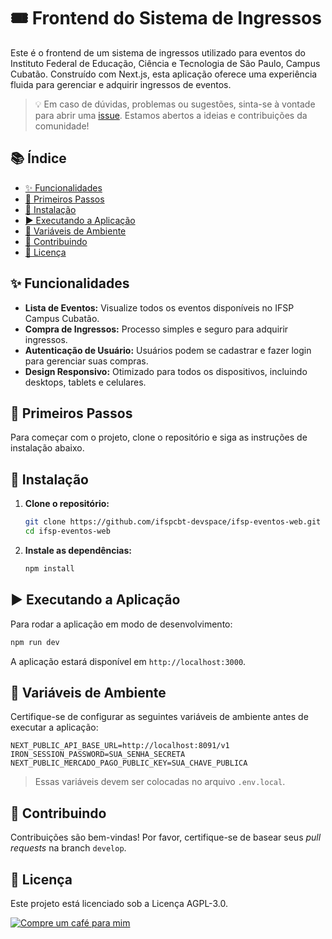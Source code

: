 # 🎟️ Frontend do Sistema de Ingressos

Este é o frontend de um sistema de ingressos utilizado para eventos do Instituto Federal de Educação, Ciência e Tecnologia de São Paulo, Campus Cubatão. Construído com Next.js, esta aplicação oferece uma experiência fluida para gerenciar e adquirir ingressos de eventos.
> 💡 Em caso de dúvidas, problemas ou sugestões, sinta-se à vontade para abrir uma [issue](https://github.com/ifspcbt-devspace/ifsp-eventos-web/issues). Estamos abertos a ideias e contribuições da comunidade!

## 📚 Índice

* [✨ Funcionalidades](#-funcionalidades)
* [🚀 Primeiros Passos](#-primeiros-passos)
* [🔧 Instalação](#-instalação)
* [▶️ Executando a Aplicação](#️-executando-a-aplicação)
* [🔐 Variáveis de Ambiente](#-variáveis-de-ambiente)
* [🤝 Contribuindo](#-contribuindo)
* [📄 Licença](#-licença)

## ✨ Funcionalidades

* **Lista de Eventos:** Visualize todos os eventos disponíveis no IFSP Campus Cubatão.
* **Compra de Ingressos:** Processo simples e seguro para adquirir ingressos.
* **Autenticação de Usuário:** Usuários podem se cadastrar e fazer login para gerenciar suas compras.
* **Design Responsivo:** Otimizado para todos os dispositivos, incluindo desktops, tablets e celulares.

## 🚀 Primeiros Passos

Para começar com o projeto, clone o repositório e siga as instruções de instalação abaixo.

## 🔧 Instalação

1. **Clone o repositório:**

   ```bash
   git clone https://github.com/ifspcbt-devspace/ifsp-eventos-web.git
   cd ifsp-eventos-web
   ```

2. **Instale as dependências:**

   ```bash
   npm install
   ```

## ▶️ Executando a Aplicação

Para rodar a aplicação em modo de desenvolvimento:

```bash
npm run dev
```

A aplicação estará disponível em `http://localhost:3000`.

## 🔐 Variáveis de Ambiente

Certifique-se de configurar as seguintes variáveis de ambiente antes de executar a aplicação:

```plaintext
NEXT_PUBLIC_API_BASE_URL=http://localhost:8091/v1
IRON_SESSION_PASSWORD=SUA_SENHA_SECRETA
NEXT_PUBLIC_MERCADO_PAGO_PUBLIC_KEY=SUA_CHAVE_PUBLICA
```

> Essas variáveis devem ser colocadas no arquivo `.env.local`.

## 🤝 Contribuindo

Contribuições são bem-vindas! Por favor, certifique-se de basear seus *pull requests* na branch `develop`.

## 📄 Licença

Este projeto está licenciado sob a Licença AGPL-3.0.

[![Compre um café para mim](https://img.shields.io/badge/Buy%20me%20a%20coffee-donate-yellow?logo=buymeacoffee\&style=for-the-badge)](https://buymeacoffee.com/oleonardosilva)
